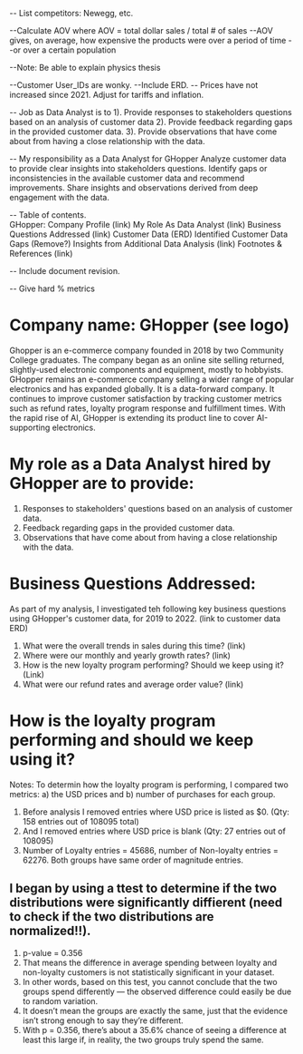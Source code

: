 -- List competitors: Newegg, etc.  

--Calculate AOV where AOV = total dollar sales / total # of sales
--AOV gives, on average, how expensive the products were over a period of time
--or over a certain population

--Note: Be able to explain physics thesis

--Customer User_IDs are wonky. 
--Include ERD.
-- Prices have not increased since 2021.  Adjust for tariffs and inflation.

-- Job as Data Analyst is to 1). Provide responses to stakeholders questions based on an analysis of customer data 2). Provide feedback regarding gaps in the provided customer data. 3). Provide observations that have come about from having a close relationship with the data.

-- My responsibility as a Data Analyst for GHopper
Analyze customer data to provide clear insights into stakeholders questions.
Identify gaps or inconsistencies in the available customer data and recommend improvements.
Share insights and observations derived from deep engagement with the data.

-- Table of contents.  
  GHopper: Company Profile (link)
  My Role As Data Analyst (link)
  Business Questions Addressed (link)
  Customer Data (ERD) 
  Identified Customer Data Gaps (Remove?)
  Insights from Additional Data Analysis (link)
  Footnotes & References (link)

-- Include document revision. 

-- Give hard % metrics




# Company name:  GHopper (see logo)
Ghopper is an e-commerce company founded in 2018 by two Community College graduates.  The company began as an online site selling returned, slightly-used electronic components and equipment, mostly to hobbyists.  GHopper remains an e-commerce company selling a wider range of popular electronics and has expanded globally.  It is a data-forward company.  It continues to improve customer satisfaction by tracking customer metrics such as refund rates, loyalty program response and fulfillment times.  With the rapid rise of AI, GHopper is extending its product line to cover AI-supporting electronics.

#  My role as a Data Analyst hired by GHopper are to provide:  
1) Responses to stakeholders' questions based on an analysis of customer data. 
2) Feedback regarding gaps in the provided customer data. 
3) Observations that have come about from having a close relationship with the data.

# Business Questions Addressed:
  As part of my analysis, I investigated teh following key business questions using GHopper's customer data, for 2019 to 2022. (link to customer data ERD)  
  1) What were the overall trends in sales during this time? (link)
  2) Where were our monthly and yearly growth rates? (link)
  3) How is the new loyalty program performing?  Should we keep using it? (Link)
  4) What were our refund rates and average order value? (link)

    
# How is the loyalty program performing and should we keep using it?
Notes: To determin how the loyalty program is performing, I compared two metrics: a) the USD prices and b) number of purchases for each group. 
1. Before analysis I removed entries where USD price is listed as $0. (Qty: 158 entries out of 108095 total)
2. And I removed entries where USD price is blank (Qty: 27 entries out of 108095)
3. Number of Loyalty entries = 45686, number of Non-loyalty entries = 62276. Both groups have same order of magnitude entries. 
## I began by using a ttest to determine if the two distributions were significantly diffierent (need to check if the two distributions are normalized!!).  
1. p-value = 0.356
2. That means the difference in average spending between loyalty and non-loyalty customers is not statistically significant in your dataset.
3. In other words, based on this test, you cannot conclude that the two groups spend differently — the observed difference could easily be due to random variation.
4. It doesn’t mean the groups are exactly the same, just that the evidence isn’t strong enough to say they’re different.
5. With p = 0.356, there’s about a 35.6% chance of seeing a difference at least this large if, in reality, the two groups truly spend the same.
